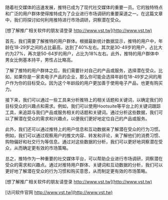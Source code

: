 随着社交媒体的迅速发展，推特已成为了现代社交媒体的重要一员。它的独特特点和广泛的用户群体使得推特成为了企业进行市场调研的重要渠道之一。在这篇文章中，我们将探讨如何利用推特进行市场调研，洞察潜在受众。

[想了解推广相关软件的朋友请登录 http://www.vst.tw](http://www.vst.tw)

首先，我们需要了解推特的用户群体。根据最新统计数据显示，推特的用户中，年龄在18-29岁之间的占比最高，达到了40%左右。其次是30-49岁的用户，占比大约为27%，再次是50-64岁的用户，占比为18%左右。此外，推特的用户群体中男女比例基本持平，男性占比略高。

了解了推特的用户群体之后，我们需要针对自己的产品或服务，选择潜在受众。比如，如果你是一家卖电子产品的企业，那么你可能会选择年龄在18-49岁之间的用户作为你的目标受众。因为这个年龄段的用户更加善于使用电子产品，也更有购买力。

接下来，我们可以通过一些工具来分析推特上的相关话题和关键词，以确定我们的目标受众的兴趣点和需求。例如，我们可以使用Hootsuite等平台上的关键词跟踪工具，来追踪与我们产品或服务相关的话题和关键词。通过分析这些数据，我们可以了解潜在受众的需求和兴趣点，以便我们更好地定位自己的产品或服务。

此外，我们还可以通过推特上的用户信息和互动数据来了解潜在受众的行为习惯。例如，我们可以通过观察用户的推文内容、转发和评论，来了解他们的消费习惯、购物偏好和社交行为等信息。通过对这些数据的分析，我们可以更好地洞察潜在受众，从而确定更有效的市场策略。

总之，推特作为一种重要的社交媒体平台，可以帮助企业进行市场调研，洞察潜在受众的需求和兴趣点。通过对推特用户群体、关键词和互动数据的分析，我们可以更好地了解潜在受众的行为习惯和购买意愿，从而制定更有效的市场策略。

[想了解推广相关软件的朋友请登录 http://www.vst.tw](http://www.vst.tw)


[访问软件官网 http://www.vst.tw](http://www.vst.tw)
